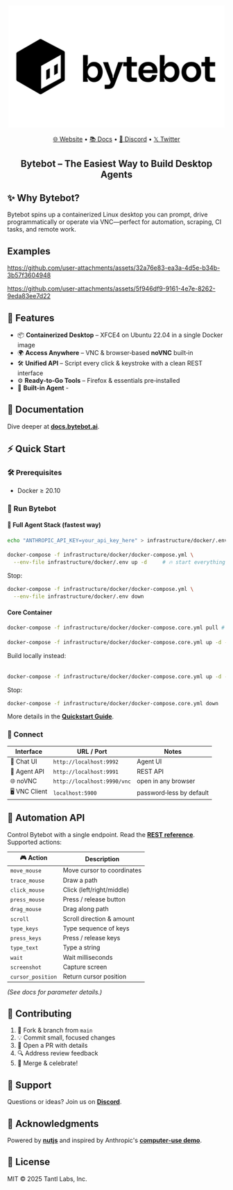 <div align="center">

<img src="static/bytebot-logo.png" width="500" alt="Bytebot Logo">

[🌐 Website](https://bytebot.ai) • [📚 Docs](https://docs.bytebot.ai) • [💬 Discord](https://discord.com/invite/zcb5wA2t4u) • [𝕏 Twitter](https://x.com/bytebot_ai)

## Bytebot – **The Easiest Way to Build Desktop Agents**

</div>

## ✨ Why Bytebot?

Bytebot spins up a containerized Linux desktop you can prompt, drive programmatically or operate via VNC—perfect for automation, scraping, CI tasks, and remote work.

## Examples



https://github.com/user-attachments/assets/32a76e83-ea3a-4d5e-b34b-3b57f3604948




https://github.com/user-attachments/assets/5f946df9-9161-4e7e-8262-9eda83ee7d22



## 🚀 Features

- 📦 **Containerized Desktop** – XFCE4 on Ubuntu 22.04 in a single Docker image
- 🌍 **Access Anywhere** – VNC & browser‑based **noVNC** built‑in
- 🛠️ **Unified API** – Script every click & keystroke with a clean REST interface
- ⚙️ **Ready‑to‑Go Tools** – Firefox & essentials pre‑installed
- 🤖 **Built-in Agent** - 

## 📖 Documentation

Dive deeper at [**docs.bytebot.ai**](https://docs.bytebot.ai).

## ⚡ Quick Start

### 🛠️ Prerequisites

- Docker ≥ 20.10

### 🐳 Run Bytebot

#### 🤖 Full Agent Stack (fastest way)

```bash
echo "ANTHROPIC_API_KEY=your_api_key_here" > infrastructure/docker/.env

docker-compose -f infrastructure/docker/docker-compose.yml \
  --env-file infrastructure/docker/.env up -d     # 🔥 start everything
```

Stop:

```bash
docker-compose -f infrastructure/docker/docker-compose.yml \
  --env-file infrastructure/docker/.env down
```

#### Core Container

```bash
docker-compose -f infrastructure/docker/docker-compose.core.yml pull # pull latest remote image

docker-compose -f infrastructure/docker/docker-compose.core.yml up -d --no-build # start container
```

Build locally instead:

```bash

docker-compose -f infrastructure/docker/docker-compose.core.yml up -d --build # build image and start container
```

Stop:

```bash
docker-compose -f infrastructure/docker/docker-compose.core.yml down
```

More details in the [**Quickstart Guide**](https://docs.bytebot.ai/quickstart).

### 🔑 Connect

| Interface     | URL / Port                  | Notes                    |
| ------------- | --------------------------- | ------------------------ |
| 💬 Chat UI    | `http://localhost:9992`     | Agent UI                 |
| 🤖 Agent API  | `http://localhost:9991`     | REST API                 |
| 🌐 noVNC      | `http://localhost:9990/vnc` | open in any browser      |
| 🖥️ VNC Client | `localhost:5900`            | password‑less by default |




## 🤖 Automation API

Control Bytebot with a single endpoint. Read the [**REST reference**](https://docs.bytebot.ai/rest-api/computer-use). Supported actions:

| 🎮 Action         | Description                |
| ----------------- | -------------------------- |
| `move_mouse`      | Move cursor to coordinates |
| `trace_mouse`     | Draw a path                |
| `click_mouse`     | Click (left/right/middle)  |
| `press_mouse`     | Press / release button     |
| `drag_mouse`      | Drag along path            |
| `scroll`          | Scroll direction & amount  |
| `type_keys`       | Type sequence of keys      |
| `press_keys`      | Press / release keys       |
| `type_text`       | Type a string              |
| `wait`            | Wait milliseconds          |
| `screenshot`      | Capture screen             |
| `cursor_position` | Return cursor position     |

_(See docs for parameter details.)_

## 🙌 Contributing

1. 🍴 Fork & branch from `main`
2. 💡 Commit small, focused changes
3. 📩 Open a PR with details
4. 🔍 Address review feedback
5. 🎉 Merge & celebrate!

## 💬 Support

Questions or ideas? Join us on [**Discord**](https://discord.com/invite/zcb5wA2t4u).

## 🙏 Acknowledgments

Powered by [**nutjs**](https://github.com/nut-tree/nut.js) and inspired by Anthropic's [**computer‑use demo**](https://github.com/anthropics/anthropic-quickstarts/tree/main/computer-use-demo).

## 📄 License

MIT © 2025 Tantl Labs, Inc.

